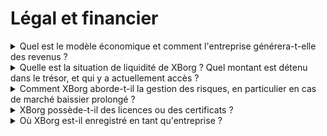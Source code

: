 # Légal et financier

<details>

<summary>Quel est le modèle économique et comment l'entreprise générera-t-elle des revenus ?</summary>

Les revenus du protocole peuvent être décrits comme suit :

#### Réseau d'application

* Abonnements Seasons Pass et compte (utilisateurs)
* Abonnements de compte (entreprises)
* Ventes primaires de collectibles
* Frais de plateforme de lancement

#### Communautés de jeux décentralisées

* Participation propriétaire aux frais initiaux des équipes de communautés de jeux
* Frais de tokenisation des gains des joueurs
* Frais d'API de certification
* Frais PGC
* Frais de séquenceur
* Gestion d'actifs DAO GameFi
* Investissements directs dans les jeux Web3
* Sponsoring d'équipes d'esports
* Sponsoring de tournois.

</details>

<details>

<summary>Quelle est la situation de liquidité de XBorg ? Quel montant est détenu dans le trésor, et qui y a actuellement accès ?</summary>

En excluant la levée de fonds en cours, XBorg détient actuellement 800 000 dollars dans son trésor. Étant donné notre taux de consommation brut mensuel de 40 000 dollars, cela équivaut à une autonomie d'environ 20 mois, même si aucun profit supplémentaire n'est réalisé pendant cette période. En ce qui concerne la gestion du trésor, les fonds sont conservés en toute sécurité dans plusieurs coffres-forts Gnosis (portefeuilles multi-signatures). L'accès à ces fonds est strictement contrôlé et actuellement géré par Louis (PDG de XBorg), le trésorier de SwissBorg, ainsi qu'un autre cadre de SwissBorg.

</details>

<details>

<summary>Comment XBorg aborde-t-il la gestion des risques, en particulier en cas de marché baissier prolongé ?</summary>

La gestion des risques est un aspect essentiel de nos opérations chez XBorg. Nous adoptons un modèle opérationnel léger qui nous permet de maintenir un taux de consommation mensuel relativement faible de 40 000 dollars, ce qui couvre la rémunération de notre équipe de 12 membres à temps plein. En maintenant un salaire moyen d'environ 3,3k dollars par mois par employé, nous nous assurons d'attirer et de fidéliser des talents de haute qualité tout en maîtrisant nos dépenses.

En cas de marché baissier prolongé, notre stratégie financière actuelle nous donne une autonomie suffisante pour continuer à exécuter notre feuille de route sans avoir immédiatement besoin de fonds supplémentaires.

</details>

<details>

<summary>XBorg possède-t-il des licences ou des certificats ?</summary>

À l'heure actuelle, XBorg ne détient aucune licence ou certificat spécifique. Cependant, nous avons entamé le processus de demande d'une licence VARA.

</details>

<details>

<summary>Où XBorg est-il enregistré en tant qu'entreprise ?</summary>

XBorg est officiellement enregistré en tant que XBorg DMCC à Dubaï, au sein du Dubai Multi Commodities Centre (DMCC).

</details>